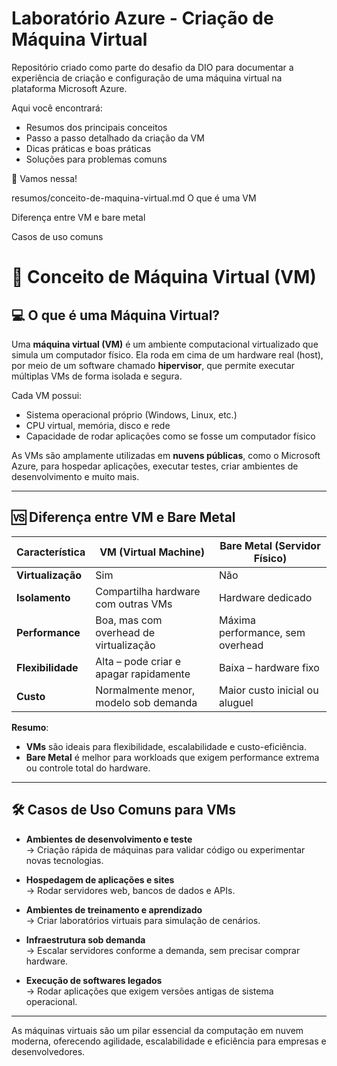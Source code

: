 # Laboratório Azure - Criação de Máquina Virtual

Repositório criado como parte do desafio da DIO para documentar a experiência de criação e configuração de uma máquina virtual na plataforma Microsoft Azure.

Aqui você encontrará:
- Resumos dos principais conceitos
- Passo a passo detalhado da criação da VM
- Dicas práticas e boas práticas
- Soluções para problemas comuns

🚀 Vamos nessa!

resumos/conceito-de-maquina-virtual.md
O que é uma VM

Diferença entre VM e bare metal

Casos de uso comuns

# 🧠 Conceito de Máquina Virtual (VM)

## 💻 O que é uma Máquina Virtual?

Uma **máquina virtual (VM)** é um ambiente computacional virtualizado que simula um computador físico. Ela roda em cima de um hardware real (host), por meio de um software chamado **hipervisor**, que permite executar múltiplas VMs de forma isolada e segura.

Cada VM possui:
- Sistema operacional próprio (Windows, Linux, etc.)
- CPU virtual, memória, disco e rede
- Capacidade de rodar aplicações como se fosse um computador físico

As VMs são amplamente utilizadas em **nuvens públicas**, como o Microsoft Azure, para hospedar aplicações, executar testes, criar ambientes de desenvolvimento e muito mais.

---

## 🆚 Diferença entre VM e Bare Metal

| Característica       | VM (Virtual Machine)                | Bare Metal (Servidor Físico)         |
|----------------------|-------------------------------------|--------------------------------------|
| **Virtualização**     | Sim                                | Não                                  |
| **Isolamento**        | Compartilha hardware com outras VMs| Hardware dedicado                    |
| **Performance**       | Boa, mas com overhead de virtualização | Máxima performance, sem overhead    |
| **Flexibilidade**     | Alta – pode criar e apagar rapidamente | Baixa – hardware fixo               |
| **Custo**             | Normalmente menor, modelo sob demanda | Maior custo inicial ou aluguel      |

**Resumo**:  
- **VMs** são ideais para flexibilidade, escalabilidade e custo-eficiência.  
- **Bare Metal** é melhor para workloads que exigem performance extrema ou controle total do hardware.

---

## 🛠️ Casos de Uso Comuns para VMs

- **Ambientes de desenvolvimento e teste**  
  → Criação rápida de máquinas para validar código ou experimentar novas tecnologias.

- **Hospedagem de aplicações e sites**  
  → Rodar servidores web, bancos de dados e APIs.

- **Ambientes de treinamento e aprendizado**  
  → Criar laboratórios virtuais para simulação de cenários.

- **Infraestrutura sob demanda**  
  → Escalar servidores conforme a demanda, sem precisar comprar hardware.

- **Execução de softwares legados**  
  → Rodar aplicações que exigem versões antigas de sistema operacional.

---

As máquinas virtuais são um pilar essencial da computação em nuvem moderna, oferecendo agilidade, escalabilidade e eficiência para empresas e desenvolvedores.

